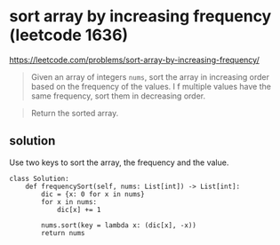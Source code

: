 # sort array by increasing frequency (leetcode 1636)

https://leetcode.com/problems/sort-array-by-increasing-frequency/

> Given an array of integers `nums`, sort the array in increasing order based on the frequency of the values. I
> f multiple values have the same frequency, sort them in decreasing order.

> Return the sorted array.

## solution

Use two keys to sort the array, the frequency and the value.

```
class Solution:
    def frequencySort(self, nums: List[int]) -> List[int]:
        dic = {x: 0 for x in nums}
        for x in nums:
            dic[x] += 1
        
        nums.sort(key = lambda x: (dic[x], -x))
        return nums
```
